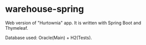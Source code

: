 # warehouse-spring
Web version of "Hurtownia" app. It is written with Spring Boot and Thymeleaf.

Database used: Oracle(Main) + H2(Tests).
